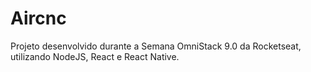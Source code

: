 # Aircnc
Projeto desenvolvido durante a Semana OmniStack 9.0 da Rocketseat, utilizando NodeJS, React e React Native.
